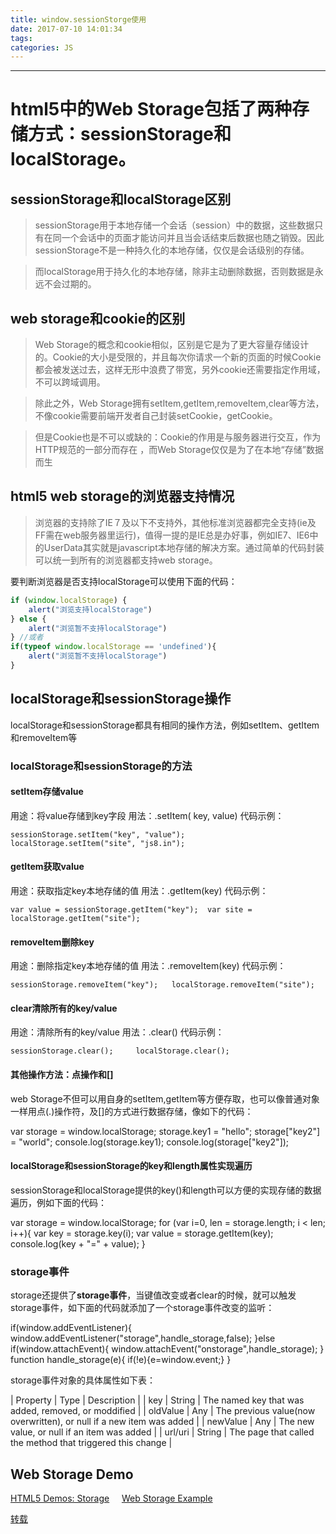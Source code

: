 ```yaml
---
title: window.sessionStorge使用
date: 2017-07-10 14:01:34
tags:
categories: JS
---
```

------

<!-- more -->
# html5中的Web Storage包括了两种存储方式：sessionStorage和localStorage。

<!-- more -->

## sessionStorage和localStorage区别

> sessionStorage用于本地存储一个会话（session）中的数据，这些数据只有在同一个会话中的页面才能访问并且当会话结束后数据也随之销毁。因此sessionStorage不是一种持久化的本地存储，仅仅是会话级别的存储。

> 而localStorage用于持久化的本地存储，除非主动删除数据，否则数据是永远不会过期的。

## web storage和cookie的区别

> Web Storage的概念和cookie相似，区别是它是为了更大容量存储设计的。Cookie的大小是受限的，并且每次你请求一个新的页面的时候Cookie都会被发送过去，这样无形中浪费了带宽，另外cookie还需要指定作用域，不可以跨域调用。

> 除此之外，Web Storage拥有setItem,getItem,removeItem,clear等方法，不像cookie需要前端开发者自己封装setCookie，getCookie。

> 但是Cookie也是不可以或缺的：Cookie的作用是与服务器进行交互，作为HTTP规范的一部分而存在 ，而Web Storage仅仅是为了在本地“存储”数据而生

## html5 web storage的浏览器支持情况

> 浏览器的支持除了IE７及以下不支持外，其他标准浏览器都完全支持(ie及FF需在web服务器里运行)，值得一提的是IE总是办好事，例如IE7、IE6中的UserData其实就是javascript本地存储的解决方案。通过简单的代码封装可以统一到所有的浏览器都支持web storage。

要判断浏览器是否支持localStorage可以使用下面的代码：

```js
if (window.localStorage) {
    alert("浏览支持localStorage")
} else {
    alert("浏览暂不支持localStorage")
} //或者 
if(typeof window.localStorage == 'undefined'){ 	
    alert("浏览暂不支持localStorage") 
}
```
## localStorage和sessionStorage操作

localStorage和sessionStorage都具有相同的操作方法，例如setItem、getItem和removeItem等

### localStorage和sessionStorage的方法

#### setItem存储value

用途：将value存储到key字段
用法：.setItem( key, value)
代码示例：

 	sessionStorage.setItem("key", "value"); 	localStorage.setItem("site", "js8.in");

#### getItem获取value

用途：获取指定key本地存储的值
用法：.getItem(key)
代码示例：

 	var value = sessionStorage.getItem("key"); 	var site = localStorage.getItem("site");

#### removeItem删除key

用途：删除指定key本地存储的值
用法：.removeItem(key)
代码示例：

 	sessionStorage.removeItem("key"); 	localStorage.removeItem("site");

#### clear清除所有的key/value

用途：清除所有的key/value
用法：.clear()
代码示例：

 	sessionStorage.clear(); 	localStorage.clear();

#### 其他操作方法：点操作和[]

web Storage不但可以用自身的setItem,getItem等方便存取，也可以像普通对象一样用点(.)操作符，及[]的方式进行数据存储，像如下的代码：

 var storage = window.localStorage; storage.key1 = "hello"; storage["key2"] = "world"; console.log(storage.key1); console.log(storage["key2"]);

#### localStorage和sessionStorage的key和length属性实现遍历

sessionStorage和localStorage提供的key()和length可以方便的实现存储的数据遍历，例如下面的代码：

 var storage = window.localStorage; for (var i=0, len = storage.length; i  <  len; i++){     var key = storage.key(i);     var value = storage.getItem(key);     console.log(key + "=" + value); }

### storage事件

storage还提供了**storage事件**，当键值改变或者clear的时候，就可以触发storage事件，如下面的代码就添加了一个storage事件改变的监听：

 if(window.addEventListener){ 	window.addEventListener("storage",handle_storage,false); }else if(window.attachEvent){ 	window.attachEvent("onstorage",handle_storage); } function handle_storage(e){ 	if(!e){e=window.event;}	 }

storage事件对象的具体属性如下表：

| Property | Type | Description |
| key | String | The named key that was added, removed, or moddified |
| oldValue | Any | The previous value(now overwritten), or null if a new item was added |
| newValue | Any | The new value, or null if an item was added |
| url/uri | String | The page that called the method that triggered this change |


## Web Storage Demo

[HTML5 Demos: Storage](http://html5demos.com/storage)     [Web Storage Example](http://people.opera.com/shwetankd/external/demos/webstorage_demo.htm)

[转载](http://www.cnblogs.com/yuzhongwusan/archive/2011/12/19/2293347.html)